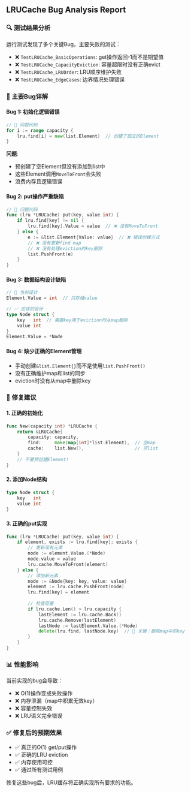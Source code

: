 ## LRUCache Bug Analysis Report

### 🔍 **测试结果分析**
运行测试发现了多个关键Bug，主要失败的测试：
- ❌ `TestLRUCache_BasicOperations`: get操作返回-1而不是期望值
- ❌ `TestLRUCache_CapacityEviction`: 容量超限时没有正确evict
- ❌ `TestLRUCache_LRUOrder`: LRU顺序维护失败
- ❌ `TestLRUCache_EdgeCases`: 边界情况处理错误

### 🐛 **主要Bug详解**

#### **Bug 1: 初始化逻辑错误**
```go
// 🔴 问题代码
for i := range capacity {
    lru.find[i] = new(list.Element)  // 创建了孤立的Element
}
```
**问题**: 
- 预创建了空Element但没有添加到list中
- 这些Element调用`MoveToFront`会失败
- 浪费内存且逻辑错误

#### **Bug 2: put操作严重缺陷**
```go
// 🔴 问题代码
func (lru *LRUCache) put(key, value int) {
    if lru.find[key] != nil {
        lru.find[key].Value = value  // ❌ 没有MoveToFront
    } else {
        e := &list.Element{Value: value}  // ❌ 错误创建方式
        // ❌ 没有更新find map
        // ❌ 没有处理eviction的key删除
        list.PushFront(e)
    }
}
```

#### **Bug 3: 数据结构设计缺陷**
```go
// 🔴 当前设计
Element.Value = int  // 只存储value

// ✅ 应该的设计  
type Node struct {
    key   int  // 需要key用于eviction时从map删除
    value int
}
Element.Value = *Node
```

#### **Bug 4: 缺少正确的Element管理**
- 手动创建`&list.Element{}`而不是使用`list.PushFront()`
- 没有正确维护map和list的同步
- eviction时没有从map中删除key

### 🔧 **修复建议**

#### **1. 正确的初始化**
```go
func New(capacity int) *LRUCache {
    return &LRUCache{
        capacity: capacity,
        find:     make(map[int]*list.Element),  // 空map
        cache:    list.New(),                   // 空list
    }
    // 不要预创建Element!
}
```

#### **2. 添加Node结构**
```go
type Node struct {
    key   int
    value int
}
```

#### **3. 正确的put实现**
```go
func (lru *LRUCache) put(key, value int) {
    if element, exists := lru.find[key]; exists {
        // 更新现有元素
        node := element.Value.(*Node)
        node.value = value
        lru.cache.MoveToFront(element)
    } else {
        // 添加新元素
        node := &Node{key: key, value: value}
        element := lru.cache.PushFront(node)
        lru.find[key] = element
        
        // 检查容量
        if lru.cache.Len() > lru.capacity {
            lastElement := lru.cache.Back()
            lru.cache.Remove(lastElement)
            lastNode := lastElement.Value.(*Node)
            delete(lru.find, lastNode.key)  // 🔑 关键：删除map中的key
        }
    }
}
```

### 📊 **性能影响**
当前实现的bug会导致：
- ❌ O(1)操作变成失败操作
- ❌ 内存泄漏（map中积累无效key）
- ❌ 容量控制失效
- ❌ LRU语义完全错误

### ✅ **修复后的预期效果**
- ✅ 真正的O(1) get/put操作
- ✅ 正确的LRU eviction
- ✅ 内存使用可控
- ✅ 通过所有测试用例

修复这些bug后，LRU缓存将正确实现所有要求的功能。
